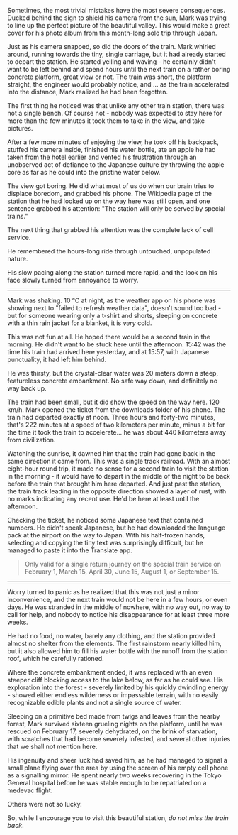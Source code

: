 Sometimes, the most trivial mistakes have the most severe consequences. Ducked behind the sign to shield his camera from the sun, Mark was trying to line up the perfect picture of the beautiful valley. This would make a great cover for his photo album from this month-long solo trip through Japan.

Just as his camera snapped, so did the doors of the train. Mark whirled around, running towards the tiny, single carriage, but it had already started to depart the station. He started yelling and waving - he certainly didn't want to be left behind and spend hours until the next train on a rather boring concrete platform, great view or not. The train was short, the platform straight, the engineer would probably notice, and ... as the train accelerated into the distance, Mark realized he had been forgotten.

The first thing he noticed was that unlike any other train station, there was not a single bench. Of course not - nobody was expected to stay here for more than the few minutes it took them to take in the view, and take pictures.

After a few more minutes of enjoying the view, he took off his backpack, stuffed his camera inside, finished his water bottle, ate an apple he had taken from the hotel earlier and vented his frustration through an unobserved act of defiance to the Japanese culture by throwing the apple core as far as he could into the pristine water below.

The view got boring. He did what most of us do when our brain tries to displace boredom, and grabbed his phone. The Wikipedia page of the station that he had looked up on the way here was still open, and one sentence grabbed his attention: "The station will only be served by special trains."

The next thing that grabbed his attention was the complete lack of cell service.

He remembered the hours-long ride through untouched, unpopulated nature.

His slow pacing along the station turned more rapid, and the look on his face slowly turned from annoyance to worry.

---

Mark was shaking. 10 °C at night, as the weather app on his phone was showing next to "failed to refresh weather data", doesn't sound too bad - but for someone wearing only a t-shirt and shorts, sleeping on concrete with a thin rain jacket for a blanket, it is *very* cold.

This was not fun at all. He hoped there would be a second train in the morning. He didn't want to be stuck here until the afternoon. 15:42 was the time his train had arrived here yesterday, and at 15:57, with Japanese punctuality, it had left him behind.

He was thirsty, but the crystal-clear water was 20 meters down a steep, featureless concrete embankment. No safe way down, and definitely no way back up.

The train had been small, but it did show the speed on the way here. 120 km/h. Mark opened the ticket from the downloads folder of his phone. The train had departed exactly at noon. Three hours and forty-two minutes, that's 222 minutes at a speed of two kilometers per minute, minus a bit for the time it took the train to accelerate... he was about 440 kilometers away from civilization.

Watching the sunrise, it dawned him that the train had gone back in the same direction it came from. This was a single track railroad. With an almost eight-hour round trip, it made no sense for a second train to visit the station in the morning - it would have to depart in the middle of the night to be back before the train that brought him here departed. And just past the station, the train track leading in the opposite direction showed a layer of rust, with no marks indicating any recent use. He'd be here at least until the afternoon.

Checking the ticket, he noticed some Japanese text that contained numbers. He didn't speak Japanese, but he had downloaded the language pack at the airport on the way to Japan. With his half-frozen hands, selecting and copying the tiny text was surprisingly difficult, but he managed to paste it into the Translate app.

> Only valid for a single return journey on the special train service on February 1, March 15, April 30, June 15, August 1, or September 15.

---

Worry turned to panic as he realized that this was not just a minor inconvenience, and the next train would not be here in a few hours, or even days. He was stranded in the middle of nowhere, with no way out, no way to call for help, and nobody to notice his disappearance for at least three more weeks.

He had no food, no water, barely any clothing, and the station provided almost no shelter from the elements. The first rainstorm nearly killed him, but it also allowed him to fill his water bottle with the runoff from the station roof, which he carefully rationed.

Where the concrete embankment ended, it was replaced with an even steeper cliff blocking access to the lake below, as far as he could see. His exploration into the forest - severely limited by his quickly dwindling energy - showed either endless wilderness or impassable terrain, with no easily recognizable edible plants and not a single source of water.

Sleeping on a primitive bed made from twigs and leaves from the nearby forest, Mark survived sixteen grueling nights on the platform, until he was rescued on February 17, severely dehydrated, on the brink of starvation, with scratches that had become severely infected, and several other injuries that we shall not mention here.

His ingenuity and sheer luck had saved him, as he had managed to signal a small plane flying over the area by using the screen of his empty cell phone as a signalling mirror. He spent nearly two weeks recovering in the Tokyo General hospital before he was stable enough to be repatriated on a medevac flight.

Others were not so lucky.

So, while I encourage you to visit this beautiful station, *do not miss the train back*.